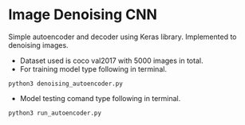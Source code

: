 # Image Denoising CNN
Simple autoencoder and decoder using Keras library. Implemented to denoising images.
- Dataset used is coco val2017 with 5000 images in total.
- For training model type following in terminal.
```
python3 denoising_autoencoder.py
```
- Model testing comand type following in terminal.
```
python3 run_autoencoder.py
```
